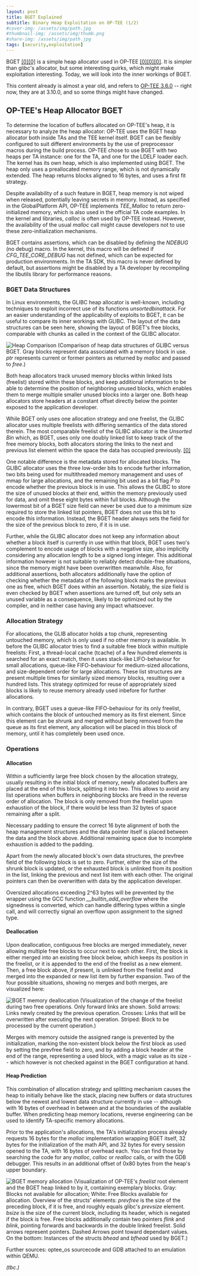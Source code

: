 ```yaml
---
layout: post
title: BGET Explained
subtitle: Binary Heap Exploitation on OP-TEE (1/2)
#cover-img: /assets/img/path.jpg
#thumbnail-img: /assets/img/thumb.png
#share-img: /assets/img/path.jpg
tags: [security,exploitation]
---
```


BGET [[0]](https://github.com/OP-TEE/optee_os/blob/beb065df6ee53d014366068a138ccdb780b733d0/lib/libutils/isoc/bget.doc)[[0]](https://www.fourmilab.ch/bget/) is a simple heap allocator used in OP-TEE [[0]](https://optee.readthedocs.io/en/latest/)[[0]](https://www.op-tee.org/)[[0]](https://github.com/OP-TEE/optee_os). It is simpler than glibc's allocator, but some interesting quirks, which might make exploitation interesting. Today, we will look into the inner workings of BGET.

This content already is almost a year old, and refers to [OP-TEE 3.6.0](https://github.com/OP-TEE/optee_os/tree/3.6.0) -- right now, they are at 3.10.0, and so some things might have changed.

## OP-TEE's Heap Allocator BGET

To determine the location of buffers allocated on OP-TEE's heap, it is necessary to analyze the heap allocator:
OP-TEE uses the BGET heap allocator both inside TAs and the TEE kernel itself. BGET can be flexibly configured to suit different environments by the use of preprocessor macros during the build process. OP-TEE chose to use BGET with two heaps per TA instance: one for the TA, and one for the LDELF loader each. The kernel has its own heap, which is also implemented using BGET. The heap only uses a preallocated memory range, which is not dynamically extended. The heap returns blocks aligned to 16 bytes, and uses a first fit strategy.

Despite availability of a such feature in BGET, heap memory is not wiped when released, potentially leaving secrets in memory. Instead, as specified in the GlobalPlatform API, OP-TEE implements *TEE_Malloc* to return zero-initialized memory, which is also used in the official TA code examples. In the kernel and libraries, *calloc* is often used by OP-TEE instead. However, the availability of the usual *malloc* call might cause developers not to use these zero-initialization mechanisms.

BGET contains assertions, which can be disabled by defining the *NDEBUG* (no debug) macro. In the kernel, this macro will be defined if *CFG_TEE_CORE_DEBUG* has not defined, which can be expected for production environments. In the TA SDK, this macro is never defined by default, but assertions might be disabled by a TA developer by recompiling the libutils library for performance reasons. 


### BGET Data Structures
In Linux environments, the GLIBC heap allocator is well-known, including techniques to exploit incorrect use of its functions *unsortedbinattack*. For an easier understanding of the applicability of exploits to BGET, it can be useful to compare its inner workings with GLIBC. The layout of the data structures can be seen here, showing the layout of BGET's free blocks, comparable with chunks as called in the context of the GLIBC allocator.

![Heap Comparison](/assets/img/2020-09-14-bget-allocation.png)
(Comparison of heap data structures of GLIBC versus BGET. Gray blocks represent data associated with a memory block in use. *ptr* represents current or former pointers as returned by *malloc* and passed to *free*.)

Both heap allocators track unused memory blocks within linked lists (freelist) stored within these blocks, and keep additional information to be able to determine the position of neighboring unused blocks, which enables them to merge multiple smaller unused blocks into a larger one. Both heap allocators store headers at a constant offset directly below the pointer exposed to the application developer.

While BGET only uses one allocation strategy and one freelist, the GLIBC allocator uses multiple freelists with differing semantics of the data stored therein. The most comparable freelist of the GLIBC allocator is the *Unsorted Bin* which, as BGET, uses only one doubly linked list to keep track of the free memory blocks, both allocators storing the links to the next and previous list element within the space the data has occupied previously.
[[0]](https://sourceware.org/glibc/wiki/MallocInternals)

One notable difference is the metadata stored for allocated blocks. The GLIBC allocator uses the three low-order bits to encode further information, two bits being used for multithreaded memory management and uses of mmap for large allocations, and the remaining bit used as a bit flag *P* to encode whether the previous block is in use. This allows the GLIBC to store the size of unused blocks at their end, within the memory previously used for data, and omit these eight bytes within full blocks. Although the lowermost bit of a BGET size field can never be used due to a minimum size required to store the linked list pointers, BGET does not use this bit to encode this information. Instead, the BGET header always sets the field for the size of the previous block to zero, if it is in use.

Further, while the GLIBC allocator does not keep any information about whether a block itself is currently in use within that block, BGET uses two's complement to encode usage of blocks with a negative size, also implicitly considering any allocation length to be a signed long integer.
This additional information however is not suitable to reliably detect double-free situations, since the memory might have been overwritten meanwhile. Also, for additional assertions, both allocators additionally have the option of checking whether the metadata of the following block marks the previous one as free, which BGET does within an assertion. Notably, the size field is even checked by BGET when assertions are turned off, but only sets an unused variable as a consequence, likely to be optimized out by the compiler, and in neither case having any impact whatsoever. 

### Allocation Strategy

For allocations, the GLIB allocator holds a top chunk, representing untouched memory, which is only used if no other memory is available. In before the GLIBC allocator tries to find a suitable free block within multiple freelists: First, a thread-local cache (tcache) of a few hundred elements is searched for an exact match, then it uses stack-like LIFO-behaviour for small allocations, queue-like FIFO-behaviour for medium-sized allocations, and size-dependent order for large allocations. These list structures are present multiple times for similarly sized memory blocks, resulting over a hundred lists. This strategy optimized for reuse of appropriately sized blocks is likely to reuse memory already used inbefore for further allocations.

In contrary, BGET uses a queue-like FIFO-behaviour for its only freelist, which contains the block of untouched memory as its first element. Since this element can be shrunk and merged without being removed from the queue as its first element, any allocation will be placed in this block of memory, until it has completely been used once.



### Operations
#### Allocation

Within a sufficiently large free block chosen by the allocation strategy, usually resulting in the initial block of memory, newly allocated buffers are placed at the end of this block, splitting it into two. This allows to avoid any list operations when buffers in neighboring blocks are freed in the reverse order of allocation. The block is only removed from the freelist upon exhaustion of the block, if there would be less than 32 bytes of space remaining after a split.

Necessary padding to ensure the correct 16 byte alignment of both the heap management structures and the data pointer itself is placed between the data and the block above. Additional remaining space due to incomplete exhaustion is added to the padding.

Apart from the newly allocated block's own data structures, the prevfree field of the following block is set to zero. Further, either the size of the shrunk block is updated, or the exhausted block is unlinked from its position in the list, linking the previous and next list item with each other. The original pointers can then be overwritten with data by the application developer.

Oversized allocations exceeding 2^63 bytes will be prevented by the wrapper using the GCC function *__builtin_add_overflow* where the signedness is converted, which can handle differing types within a single call, and will correctly signal an overflow upon assignment to the signed type.

#### Deallocation
Upon deallocation, contiguous free blocks are merged immediately, never allowing multiple free blocks to occur next to each other. First, the block is either merged into an existing free block below, which keeps its position in the freelist, or it is appended to the end of the freelist as a new element. Then, a free block above, if present, is unlinked from the freelist and merged into the expanded or new list item by further expansion. Two of the four possible situations, showing no merges and both merges, are visualized here:

![BGET memory deallocation](/assets/img/2020-09-14-bget-free.png)
(Visualization of the change of the freelist during two free operations. Only forward links are shown. Solid arrows: Links newly created by the previous operation. Crosses: Links that will be overwritten after executing the next operation. Striped: Block to be processed by the current operation.)

Merges with memory outside the assigned range is prevented by the initialization, marking the non-existent block below the first block as used by setting the prevfree field to zero, and by adding a block header at the end of the range, representing a used block, with a magic value as its size -- which however is not checked against in the BGET configuration at hand.

#### Heap Prediction
This combination of allocation strategy and splitting mechanism causes the heap to initially behave like the stack, placing new buffers or data structures below the newest and lowest data structure currently in use -- although with 16 bytes of overhead in between and at the boundaries of the available buffer. When predicting heap memory locations, reverse engineering can be used to identify TA-specific memory allocations.

Prior to the application's allocations, the TA's initialization process already requests 16 bytes for the *malloc* implementation wrapping BGET itself, 32 bytes for the initialization of the math API, and 32 bytes for every session opened to the TA, with 16 bytes of overhead each. You can find those by searching the code for any *malloc*, *calloc* or *realloc* calls, or with the GDB debugger. This results in an additional offset of 0x80 bytes from the heap's upper boundary.


![BGET memory allocation](/assets/img/2020-09-14-bget-overview.png)
(Visualization of OP-TEE's *freelist* root element and the BGET heap linked to by it, containing exemplary blocks. Gray: Blocks not available for allocation; White: Free Blocks available for allocation. Overview of the structs' elements: *prevfree* is the size of the preceding block, if it is free, and roughly equals glibc's *prevsize* element. *bsize* is the size of the current block, including its header, which is negated if the block is free. Free blocks additionally contain two pointers *flink* and *blink*, pointing forwards and backwards in the double linked freelist. Solid arrows represent pointers. Dashed Arrows point toward dependant values. On the bottom: Instances of the structs *bhead* and *bfhead* used by BGET.)

Further sources: optee_os sourcecode and GDB attached to an emulation within QEMU.

*(tbc.)*

